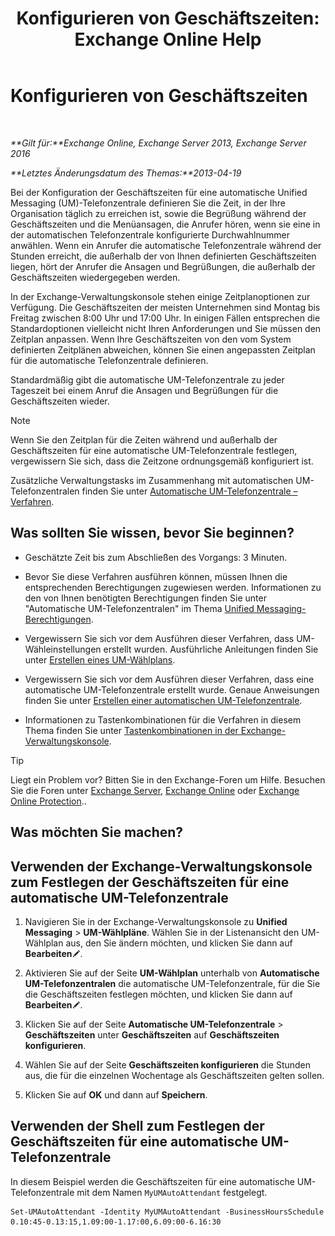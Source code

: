 ﻿---
title: 'Konfigurieren von Geschäftszeiten: Exchange Online Help'
TOCTitle: Konfigurieren von Geschäftszeiten
ms:assetid: 96b4be99-af94-4fa4-959a-48413387a044
ms:mtpsurl: https://technet.microsoft.com/de-de/library/Bb232133(v=EXCHG.150)
ms:contentKeyID: 50476291
ms.date: 05/23/2018
mtps_version: v=EXCHG.150
ms.translationtype: MT
---

# Konfigurieren von Geschäftszeiten

 

_**Gilt für:**Exchange Online, Exchange Server 2013, Exchange Server 2016_

_**Letztes Änderungsdatum des Themas:**2013-04-19_

Bei der Konfiguration der Geschäftszeiten für eine automatische Unified Messaging (UM)-Telefonzentrale definieren Sie die Zeit, in der Ihre Organisation täglich zu erreichen ist, sowie die Begrüßung während der Geschäftszeiten und die Menüansagen, die Anrufer hören, wenn sie eine in der automatischen Telefonzentrale konfigurierte Durchwahlnummer anwählen. Wenn ein Anrufer die automatische Telefonzentrale während der Stunden erreicht, die außerhalb der von Ihnen definierten Geschäftszeiten liegen, hört der Anrufer die Ansagen und Begrüßungen, die außerhalb der Geschäftszeiten wiedergegeben werden.

In der Exchange-Verwaltungskonsole stehen einige Zeitplanoptionen zur Verfügung. Die Geschäftszeiten der meisten Unternehmen sind Montag bis Freitag zwischen 8:00 Uhr und 17:00 Uhr. In einigen Fällen entsprechen die Standardoptionen vielleicht nicht Ihren Anforderungen und Sie müssen den Zeitplan anpassen. Wenn Ihre Geschäftszeiten von den vom System definierten Zeitplänen abweichen, können Sie einen angepassten Zeitplan für die automatische Telefonzentrale definieren.

Standardmäßig gibt die automatische UM-Telefonzentrale zu jeder Tageszeit bei einem Anruf die Ansagen und Begrüßungen für die Geschäftszeiten wieder.


> [!NOTE]
> Wenn Sie den Zeitplan für die Zeiten während und außerhalb der Geschäftszeiten für eine automatische UM-Telefonzentrale festlegen, vergewissern Sie sich, dass die Zeitzone ordnungsgemäß konfiguriert ist.



Zusätzliche Verwaltungstasks im Zusammenhang mit automatischen UM-Telefonzentralen finden Sie unter [Automatische UM-Telefonzentrale – Verfahren](um-auto-attendant-procedures-exchange-2013-help.md).

## Was sollten Sie wissen, bevor Sie beginnen?

  - Geschätzte Zeit bis zum Abschließen des Vorgangs: 3 Minuten.

  - Bevor Sie diese Verfahren ausführen können, müssen Ihnen die entsprechenden Berechtigungen zugewiesen werden. Informationen zu den von Ihnen benötigten Berechtigungen finden Sie unter "Automatische UM-Telefonzentralen" im Thema [Unified Messaging-Berechtigungen](unified-messaging-permissions-exchange-2013-help.md).

  - Vergewissern Sie sich vor dem Ausführen dieser Verfahren, dass UM-Wähleinstellungen erstellt wurden. Ausführliche Anleitungen finden Sie unter [Erstellen eines UM-Wählplans](create-a-um-dial-plan-exchange-2013-help.md).

  - Vergewissern Sie sich vor dem Ausführen dieser Verfahren, dass eine automatische UM-Telefonzentrale erstellt wurde. Genaue Anweisungen finden Sie unter [Erstellen einer automatischen UM-Telefonzentrale](create-a-um-auto-attendant-exchange-2013-help.md).

  - Informationen zu Tastenkombinationen für die Verfahren in diesem Thema finden Sie unter [Tastenkombinationen in der Exchange-Verwaltungskonsole](keyboard-shortcuts-in-the-exchange-admin-center-exchange-online-protection-help.md).


> [!TIP]
> Liegt ein Problem vor? Bitten Sie in den Exchange-Foren um Hilfe. Besuchen Sie die Foren unter <A href="https://go.microsoft.com/fwlink/p/?linkid=60612">Exchange Server</A>, <A href="https://go.microsoft.com/fwlink/p/?linkid=267542">Exchange Online</A> oder <A href="https://go.microsoft.com/fwlink/p/?linkid=285351">Exchange Online Protection</A>..



## Was möchten Sie machen?

## Verwenden der Exchange-Verwaltungskonsole zum Festlegen der Geschäftszeiten für eine automatische UM-Telefonzentrale

1.  Navigieren Sie in der Exchange-Verwaltungskonsole zu **Unified Messaging** \> **UM-Wählpläne**. Wählen Sie in der Listenansicht den UM-Wählplan aus, den Sie ändern möchten, und klicken Sie dann auf **Bearbeiten**![Bearbeitungssymbol](images/Bb124582.6f53ccb2-1f13-4c02-bea0-30690e6ea71d(EXCHG.150).gif "Bearbeitungssymbol").

2.  Aktivieren Sie auf der Seite **UM-Wählplan** unterhalb von **Automatische UM-Telefonzentralen** die automatische UM-Telefonzentrale, für die Sie die Geschäftszeiten festlegen möchten, und klicken Sie dann auf **Bearbeiten**![Bearbeitungssymbol](images/Bb124582.6f53ccb2-1f13-4c02-bea0-30690e6ea71d(EXCHG.150).gif "Bearbeitungssymbol").

3.  Klicken Sie auf der Seite **Automatische UM-Telefonzentrale** \> **Geschäftszeiten** unter **Geschäftszeiten** auf **Geschäftszeiten konfigurieren**.

4.  Wählen Sie auf der Seite **Geschäftszeiten konfigurieren** die Stunden aus, die für die einzelnen Wochentage als Geschäftszeiten gelten sollen.

5.  Klicken Sie auf **OK** und dann auf **Speichern**.

## Verwenden der Shell zum Festlegen der Geschäftszeiten für eine automatische UM-Telefonzentrale

In diesem Beispiel werden die Geschäftszeiten für eine automatische UM-Telefonzentrale mit dem Namen `MyUMAutoAttendant` festgelegt.

    Set-UMAutoAttendant -Identity MyUMAutoAttendant -BusinessHoursSchedule 0.10:45-0.13:15,1.09:00-1.17:00,6.09:00-6.16:30

